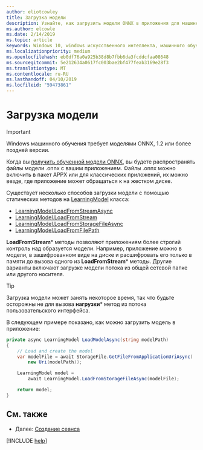 ```yaml
---
author: eliotcowley
title: Загрузка модели
description: Узнайте, как загрузить модели ONNX в приложения для машинного обучения Windows для использования.
ms.author: elcowle
ms.date: 2/14/2019
ms.topic: article
keywords: Windows 10, windows искусственного интеллекта, машинного обучения windows, winml, windows машинное обучение
ms.localizationpriority: medium
ms.openlocfilehash: eb0df76a0a925b38d8b7fbb6da3fcddcfaa08648
ms.sourcegitcommit: 5e212634a0617fc003bae2bf477feab3169e28f3
ms.translationtype: MT
ms.contentlocale: ru-RU
ms.lasthandoff: 04/10/2019
ms.locfileid: "59473861"
---
```

# <a name="load-a-model"></a>Загрузка модели

> [!IMPORTANT]
> Windows машинного обучения требует моделями ONNX, 1.2 или более поздней версии.

Когда вы [получить обученной модели ONNX](get-onnx-model.md), вы будете распространять файлы модели .onnx с вашим приложением. Файлы .onnx можно включить в пакет APPX или для классических приложений, их можно везде, где приложение может обращаться к на жестком диске.

Существует несколько способов загрузки модели с помощью статических методов на [LearningModel](https://docs.microsoft.com/uwp/api/windows.ai.machinelearning.learningmodel) класса:

* [LearningModel.LoadFromStreamAsync](https://docs.microsoft.com/uwp/api/windows.ai.machinelearning.learningmodel.loadfromstreamasync)
* [LearningModel.LoadFromStream](https://docs.microsoft.com/uwp/api/windows.ai.machinelearning.learningmodel.loadfromstream)
* [LearningModel.LoadFromStorageFileAsync](https://docs.microsoft.com/uwp/api/windows.ai.machinelearning.learningmodel.loadfromstoragefileasync)
* [LearningModel.LoadFromFilePath](https://docs.microsoft.com/uwp/api/windows.ai.machinelearning.learningmodel.loadfromfilepath)

**LoadFromStream*** методы позволяют приложениям более строгий контроль над образуется модели. Например, приложение можно в модели, в зашифрованном виде на диске и расшифровать его только в памяти до вызова одного из **LoadFromStream*** методы. Другие варианты включают загрузке модели потока из общей сетевой папке или другого носителя.

> [!TIP]
> Загрузка модели может занять некоторое время, так что будьте осторожны не для вызова **нагрузки*** метод из потока пользовательского интерфейса.

В следующем примере показано, как можно загрузить модель в приложение:

```cs
private async LearningModel LoadModelAsync(string modelPath)
{
    // Load and create the model 
    var modelFile = await StorageFile.GetFileFromApplicationUriAsync(
        new Uri(modelPath));

    LearningModel model = 
        await LearningModel.LoadFromStorageFileAsync(modelFile);

    return model;
}
```

## <a name="see-also"></a>См. также

* Далее: [Создание сеанса](create-a-session.md)

[!INCLUDE [help](includes/get-help.md)]
